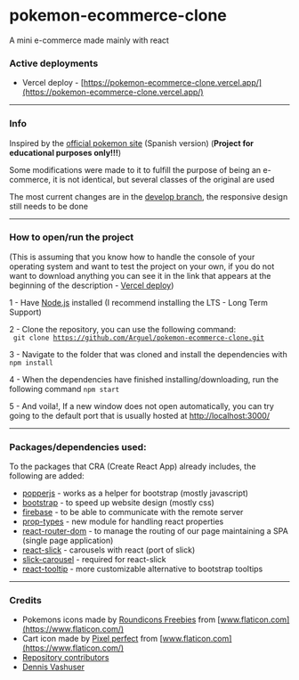 # pokemon-ecommerce-clone

A mini e-commerce made mainly with react

### Active deployments
* Vercel deploy - [https://pokemon-ecommerce-clone.vercel.app/](https://pokemon-ecommerce-clone.vercel.app/)

---
### Info
Inspired by the [official pokemon site](https://www.pokemon.com/el/) (Spanish version) (<b>Project for educational purposes only!!!</b>)

Some modifications were made to it to fulfill the purpose of being an e-commerce, it is not identical, but several classes of the original are used

The most current changes are in the [develop branch](https://github.com/Arguel/pokemon-ecommerce-clone/tree/develop), the responsive design still needs to be done

---
### How to open/run the project

(This is assuming that you know how to handle the console of your operating system and want to test the project on your own, if you do not want to download anything you can see it in the link that appears at the beginning of the description - [Vercel deploy](https://pokemon-ecommerce-clone.vercel.app/))

1 - Have [Node.js](https://nodejs.org/) installed (I recommend installing the LTS - Long Term Support)

2 - Clone the repository, you can use the following command: <br/> <code> git clone https://github.com/Arguel/pokemon-ecommerce-clone.git </code>

3 - Navigate to the folder that was cloned and install the dependencies with <code>npm install</code>

4 - When the dependencies have finished installing/downloading, run the following command <code>npm start</code>

5 - And voila!, If a new window does not open automatically, you can try going to the default port that is usually hosted at [http://localhost:3000/](http://localhost:3000/)

---
### Packages/dependencies used:
To the packages that CRA (Create React App) already includes, the following are added:

* [popperjs](https://www.npmjs.com/package/@popperjs/core) - works as a helper for bootstrap (mostly javascript)
* [bootstrap](https://www.npmjs.com/package/bootstrap) - to speed up website design (mostly css)
* [firebase](https://www.npmjs.com/package/firebase) - to be able to communicate with the remote server
* [prop-types](https://www.npmjs.com/package/prop-types) - new module for handling react properties
* [react-router-dom](https://www.npmjs.com/package/react-router-dom) - to manage the routing of our page maintaining a SPA (single page application)
* [react-slick](https://www.npmjs.com/package/react-slick) - carousels with react (port of slick)
* [slick-carousel](https://www.npmjs.com/package/slick-carousel) - required for react-slick
* [react-tooltip](https://www.npmjs.com/package/react-tooltip) - more customizable alternative to bootstrap tooltips

---
### Credits
* Pokemons icons made by [Roundicons Freebies](https://www.flaticon.com/authors/roundicons-freebies) from [www.flaticon.com](https://www.flaticon.com/)
* Cart icon made by [Pixel perfect](https://www.flaticon.com/authors/pixel-perfect) from [www.flaticon.com](https://www.flaticon.com/)
* [Repository contributors](https://github.com/Arguel/pokemon-ecommerce-clone/graphs/contributors)
* [Dennis Vashuser](https://stackoverflow.com/users/7882470/dennis-vash)




